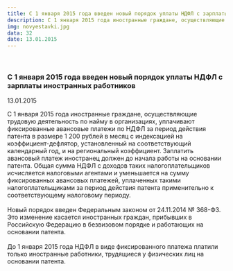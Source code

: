 ```yaml
---
title: С 1 января 2015 года введен новый порядок уплаты НДФЛ с зарплаты иностранных работников
description: С 1 января 2015 года иностранные граждане, осуществляющие трудовую деятельность по найму в организациях, уплачивают фиксированные авансовые платежи по НДФЛ за период действия патента в размере 1 200 рублей в месяц с индексацией на коэффициент-дефлятор, установленный на соответствующий календарный год, и на региональный коэффициент.
img: novyestavki.jpg
data: 32
date: 13.01.2015
---
```


<div class="row newsdetail">
<div class="md-2">&nbsp;</div>
<div class="md-8 news-detail">
			<article-image
			class="detail_picture"
			border="0"
			src="novyestavki.jpg"
			width="441"
			height="221"
			alt="С 1 января 2015 года введен новый порядок уплаты НДФЛ с зарплаты иностранных работников"
			title="С 1 января 2015 года введен новый порядок уплаты НДФЛ с зарплаты иностранных работников"
			/></article-image>
				<h3>С 1 января 2015 года введен новый порядок уплаты НДФЛ с зарплаты иностранных работников</h3>
					<p class="date-news">13.01.2015</p>
	<p>
				С 1 января 2015 года иностранные граждане, осуществляющие трудовую деятельность по найму в организациях, уплачивают фиксированные авансовые платежи по НДФЛ за период действия патента в размере 1 200 рублей в месяц с индексацией на коэффициент-дефлятор, установленный на соответствующий календарный год, и на региональный коэффициент. Заплатить авансовый платеж иностранец должен до начала работы на основании патента. Общая сумма НДФЛ с доходов таких налогоплательщиков исчисляется налоговыми агентами и уменьшается на сумму фиксированных авансовых платежей, уплаченных такими налогоплательщиками за период действия патента применительно к соответствующему налоговому периоду.<br />
<br />
Новый порядок введен Федеральным законом от 24.11.2014 № 368-ФЗ. Это изменение касается иностранных граждан, прибывших в Российскую Федерацию в безвизовом порядке и работающих на основании патента.<br />
<br />
До 1 января 2015 года НДФЛ в виде фиксированного платежа платили только иностранные работники, трудящиеся у физических лиц на основании патента. 	</p>
</div>
</div>